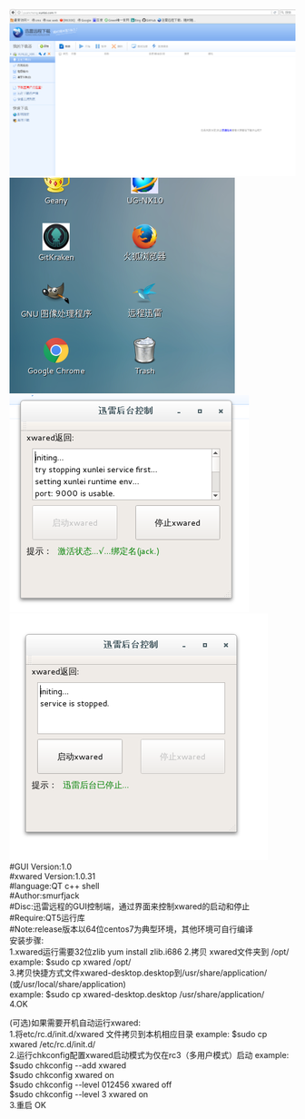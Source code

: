 ![image](https://github.com/smurfjack/xwared-desktop/blob/master/raw/master/image-folder/yuancheng.png)
![image](https://github.com/smurfjack/xwared-desktop/blob/master/raw/master/image-folder/desktop.png)
![image](https://github.com/smurfjack/xwared-desktop/blob/master/raw/master/image-folder/start.png)
![image](https://github.com/smurfjack/xwared-desktop/blob/master/raw/master/image-folder/stop.png)<br/>
#GUI Version:1.0<br/>
#xwared Version:1.0.31<br/>
#language:QT c++ shell<br/>
#Author:smurfjack<br/>
#Disc:迅雷远程的GUI控制端，通过界面来控制xwared的启动和停止<br/>
#Require:QT5运行库 <br/>
#Note:release版本以64位centos7为典型环境，其他环境可自行编译<br/>
安装步骤:<br/>
1.xwared运行需要32位zlib
yum install zlib.i686
2.拷贝 xwared文件夹到 /opt/   example:  $sudo cp xwared /opt/<br/>
3.拷贝快捷方式文件xwared-desktop.desktop到/usr/share/application/ (或/usr/local/share/application)  <br/>example: $sudo cp xwared-desktop.desktop /usr/share/application/<br/>
4.OK<br/>

(可选)如果需要开机自动运行xwared:<br/>
1.将etc/rc.d/init.d/xwared 文件拷贝到本机相应目录 example: $sudo cp xwared /etc/rc.d/init.d/<br/>
2.运行chkconfig配置xwared启动模式为仅在rc3（多用户模式）启动   example:<br/>
    $sudo chkconfig --add xwared <br/>
    $sudo chkconfig xwared on<br/>
    $sudo chkconfig --level 012456 xwared off<br/>
    $sudo chkconfig --level 3 xwared on<br/>
3.重启 OK<br/>





